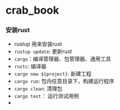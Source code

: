 # crab_book

### 安装rust
- rustup 用来安装rust
- `rustup update`: 更新rust
- `cargo`：编译管理器、包管理器、通用工具
- `rustc`: 编译器
- `cargo new ${project}`: 新建工程
- `cargo run`: 包内任意目录下，构建运行程序
- `cargo clean`: 清理包
- `cargo test`： 运行测试用例
- 
